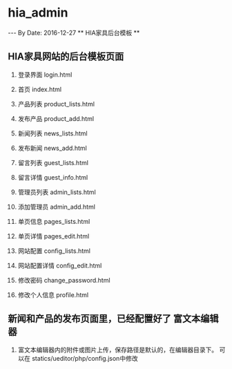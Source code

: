 # hia_admin
--- By Date: 2016-12-27
** HIA家具后台模板 **

## HIA家具网站的后台模板页面

1. 登录界面 login.html
1. 首页 index.html

1. 产品列表 product_lists.html
1. 发布产品 product_add.html

1. 新闻列表 news_lists.html
1. 发布新闻 news_add.html

1. 留言列表 guest_lists.html
1. 留言详情 guest_info.html

1. 管理员列表 admin_lists.html
1. 添加管理员 admin_add.html

1. 单页信息 pages_lists.html
1. 单页详情 pages_edit.html

1. 网站配置 config_lists.html
1. 网站配置详情 config_edit.html

1. 修改密码 change_password.html
1. 修改个人信息 profile.html


## 新闻和产品的发布页面里，已经配置好了 富文本编辑器 
1. 富文本编辑器内的附件或图片上传，保存路径是默认的，在编辑器目录下。 可以在 statics/ueditor/php/config.json中修改





